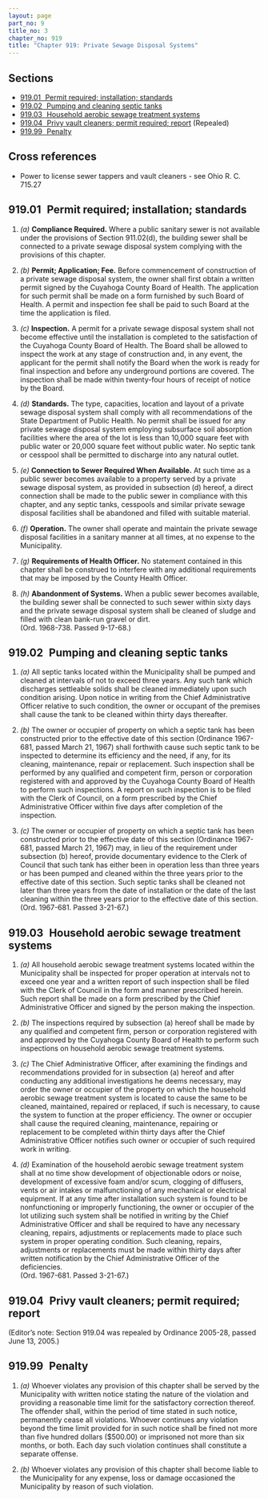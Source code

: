 ```yaml
---
layout: page
part_no: 9
title_no: 3
chapter_no: 919
title: "Chapter 919: Private Sewage Disposal Systems"
---
```


## Sections

* [919.01   Permit required; installation; standards](#91901-permit-required-installation-standards)
* [919.02   Pumping and cleaning septic tanks](#91902-pumping-and-cleaning-septic-tanks)
* [919.03   Household aerobic sewage treatment systems](#91903-household-aerobic-sewage-treatment-systems)
* [919.04   Privy vault cleaners; permit required; report](#91904-privy-vault-cleaners-permit-required-report) (Repealed)
* [919.99   Penalty](#91999-penalty)

## Cross references

* Power to license sewer tappers and vault cleaners - see Ohio R. C. 715.27

## 919.01   Permit required; installation; standards

1. _(a)_ **Compliance Required.** Where a public sanitary sewer is not available
under the provisions of Section 911.02(d), the building sewer shall be connected
to a private sewage disposal system complying with the provisions of this
chapter.

2. _(b)_ **Permit; Application; Fee.** Before commencement of construction of a
private sewage disposal system, the owner shall first obtain a written permit
signed by the Cuyahoga County Board of Health. The application for such permit
shall be made on a form furnished by such Board of Health. A permit and
inspection fee shall be paid to such Board at the time the application is filed.

3. _(c)_ **Inspection.** A permit for a private sewage disposal system shall not
become effective until the installation is completed to the satisfaction of the
Cuyahoga County Board of Health. The Board shall be allowed to inspect the work
at any stage of construction and, in any event, the applicant for the permit
shall notify the Board when the work is ready for final inspection and before
any underground portions are covered. The inspection shall be made within
twenty-four hours of receipt of notice by the Board.

4. _(d)_ **Standards.** The type, capacities, location and layout of a private
sewage disposal system shall comply with all recommendations of the State
Department of Public Health. No permit shall be issued for any private sewage
disposal system employing subsurface soil absorption facilities where the area
of the lot is less than 10,000 square feet with public water or 20,000 square
feet without public water. No septic tank or cesspool shall be permitted to
discharge into any natural outlet.

5. _(e)_ **Connection to Sewer Required When Available.** At such time as a
public sewer becomes available to a property served by a private sewage disposal
system, as provided in subsection (d) hereof, a direct connection shall be made
to the public sewer in compliance with this chapter, and any septic tanks,
cesspools and similar private sewage disposal facilities shall be abandoned and
filled with suitable material.

6. _(f)_ **Operation.** The owner shall operate and maintain the private sewage
disposal facilities in a sanitary manner at all times, at no expense to the
Municipality.

7. _(g)_ **Requirements of Health Officer.** No statement contained in this
chapter shall be construed to interfere with any additional requirements that
may be imposed by the County Health Officer.

8. _(h)_ **Abandonment of Systems.** When a public sewer becomes available, the
building sewer shall be connected to such sewer within sixty days and the
private sewage disposal system shall be cleaned of sludge and filled with clean
bank-run gravel or dirt.  
(Ord. 1968-738. Passed 9-17-68.)

## 919.02   Pumping and cleaning septic tanks

1. _(a)_ All septic tanks located within the Municipality shall be pumped and
cleaned at intervals of not to exceed three years. Any such tank which
discharges settleable solids shall be cleaned immediately upon such condition
arising. Upon notice in writing from the Chief Administrative Officer relative
to such condition, the owner or occupant of the premises shall cause the tank to
be cleaned within thirty days thereafter.

2. _(b)_ The owner or occupier of property on which a septic tank has been
constructed prior to the effective date of this section (Ordinance 1967-681,
passed March 21, 1967) shall forthwith cause such septic tank to be inspected to
determine its efficiency and the need, if any, for its cleaning, maintenance,
repair or replacement. Such inspection shall be performed by any qualified and
competent firm, person or corporation registered with and approved by the
Cuyahoga County Board of Health to perform such inspections. A report on such
inspection is to be filed with the Clerk of Council, on a form prescribed by the
Chief Administrative Officer within five days after completion of the
inspection.

3. _(c)_ The owner or occupier of property on which a septic tank has been
constructed prior to the effective date of this section (Ordinance 1967-681,
passed March 21, 1967) may, in lieu of the requirement under subsection (b)
hereof, provide documentary evidence to the Clerk of Council that such tank has
either been in operation less than three years or has been pumped and cleaned
within the three years prior to the effective date of this section. Such septic
tanks shall be cleaned not later than three years from the date of installation
or the date of the last cleaning within the three years prior to the effective
date of this section.  
(Ord. 1967-681. Passed 3-21-67.)

## 919.03   Household aerobic sewage treatment systems

1. _(a)_ All household aerobic sewage treatment systems located within the
Municipality shall be inspected for proper operation at intervals not to exceed
one year and a written report of such inspection shall be filed with the Clerk
of Council in the form and manner prescribed herein. Such report shall be made
on a form prescribed by the Chief Administrative Officer and signed by the
person making the inspection.

2. _(b)_ The inspections required by subsection (a) hereof shall be made by any
qualified and competent firm, person or corporation registered with and approved
by the Cuyahoga County Board of Health to perform such inspections on household
aerobic sewage treatment systems.

3. _(c)_ The Chief Administrative Officer, after examining the findings and
recommendations provided for in subsection (a) hereof and after conducting any
additional investigations he deems necessary, may order the owner or occupier of
the property on which the household aerobic sewage treatment system is located
to cause the same to be cleaned, maintained, repaired or replaced, if such is
necessary, to cause the system to function at the proper efficiency. The owner
or occupier shall cause the required cleaning, maintenance, repairing or
replacement to be completed within thirty days after the Chief Administrative
Officer notifies such owner or occupier of such required work in writing.

4. _(d)_ Examination of the household aerobic sewage treatment system shall at
no time show development of objectionable odors or noise, development of
excessive foam and/or scum, clogging of diffusers, vents or air intakes or
malfunctioning of any mechanical or electrical equipment. If at any time after
installation such system is found to be nonfunctioning or improperly
functioning, the owner or occupier of the lot utilizing such system shall be
notified in writing by the Chief Administrative Officer and shall be required to
have any necessary cleaning, repairs, adjustments or replacements made to place
such system in proper operating condition. Such cleaning, repairs, adjustments
or replacements must be made within thirty days after written notification by
the Chief Administrative Officer of the deficiencies.  
(Ord. 1967-681. Passed 3-21-67.)

## 919.04   Privy vault cleaners; permit required; report

(Editor’s note: Section 919.04 was repealed by Ordinance 2005-28, passed June
13, 2005.)

## 919.99   Penalty

1. _(a)_ Whoever violates any provision of this chapter shall be served by the
Municipality with written notice stating the nature of the violation and
providing a reasonable time limit for the satisfactory correction thereof. The
offender shall, within the period of time stated in such notice, permanently
cease all violations. Whoever continues any violation beyond the time limit
provided for in such notice shall be fined not more than five hundred dollars
($500.00) or imprisoned not more than six months, or both. Each day such
violation continues shall constitute a separate offense.

2. _(b)_ Whoever violates any provision of this chapter shall become liable to
the Municipality for any expense, loss or damage occasioned the Municipality by
reason of such violation.
